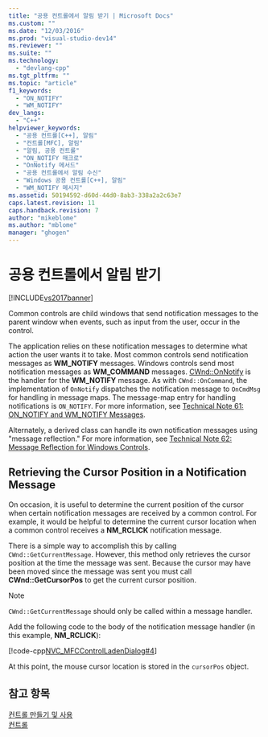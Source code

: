 ```yaml
---
title: "공용 컨트롤에서 알림 받기 | Microsoft Docs"
ms.custom: ""
ms.date: "12/03/2016"
ms.prod: "visual-studio-dev14"
ms.reviewer: ""
ms.suite: ""
ms.technology: 
  - "devlang-cpp"
ms.tgt_pltfrm: ""
ms.topic: "article"
f1_keywords: 
  - "ON_NOTIFY"
  - "WM_NOTIFY"
dev_langs: 
  - "C++"
helpviewer_keywords: 
  - "공용 컨트롤[C++], 알림"
  - "컨트롤[MFC], 알림"
  - "알림, 공용 컨트롤"
  - "ON_NOTIFY 매크로"
  - "OnNotify 메서드"
  - "공용 컨트롤에서 알림 수신"
  - "Windows 공용 컨트롤[C++], 알림"
  - "WM_NOTIFY 메시지"
ms.assetid: 50194592-d60d-44d0-8ab3-338a2a2c63e7
caps.latest.revision: 11
caps.handback.revision: 7
author: "mikeblome"
ms.author: "mblome"
manager: "ghogen"
---
```

# 공용 컨트롤에서 알림 받기
[!INCLUDE[vs2017banner](../assembler/inline/includes/vs2017banner.md)]

Common controls are child windows that send notification messages to the parent window when events, such as input from the user, occur in the control.  
  
 The application relies on these notification messages to determine what action the user wants it to take.  Most common controls send notification messages as **WM\_NOTIFY** messages.  Windows controls send most notification messages as **WM\_COMMAND** messages.  [CWnd::OnNotify](../Topic/CWnd::OnNotify.md) is the handler for the **WM\_NOTIFY** message.  As with `CWnd::OnCommand`, the implementation of `OnNotify` dispatches the notification message to `OnCmdMsg` for handling in message maps.  The message\-map entry for handling notifications is `ON_NOTIFY`.  For more information, see [Technical Note 61: ON\_NOTIFY and WM\_NOTIFY Messages](../mfc/tn061-on-notify-and-wm-notify-messages.md).  
  
 Alternately, a derived class can handle its own notification messages using "message reflection." For more information, see [Technical Note 62: Message Reflection for Windows Controls](../mfc/tn062-message-reflection-for-windows-controls.md).  
  
## Retrieving the Cursor Position in a Notification Message  
 On occasion, it is useful to determine the current position of the cursor when certain notification messages are received by a common control.  For example, it would be helpful to determine the current cursor location when a common control receives a **NM\_RCLICK** notification message.  
  
 There is a simple way to accomplish this by calling `CWnd::GetCurrentMessage`.  However, this method only retrieves the cursor position at the time the message was sent.  Because the cursor may have been moved since the message was sent you must call **CWnd::GetCursorPos** to get the current cursor position.  
  
> [!NOTE]
>  `CWnd::GetCurrentMessage` should only be called within a message handler.  
  
 Add the following code to the body of the notification message handler \(in this example, **NM\_RCLICK**\):  
  
 [!code-cpp[NVC_MFCControlLadenDialog#4](../mfc/codesnippet/CPP/receiving-notification-from-common-controls_1.cpp)]  
  
 At this point, the mouse cursor location is stored in the `cursorPos` object.  
  
## 참고 항목  
 [컨트롤 만들기 및 사용](../mfc/making-and-using-controls.md)   
 [컨트롤](../mfc/controls-mfc.md)